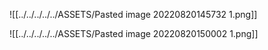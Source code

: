 ![[../../../../../ASSETS/Pasted image 20220820145732 1.png]]

![[../../../../../ASSETS/Pasted image 20220820150002 1.png]] 